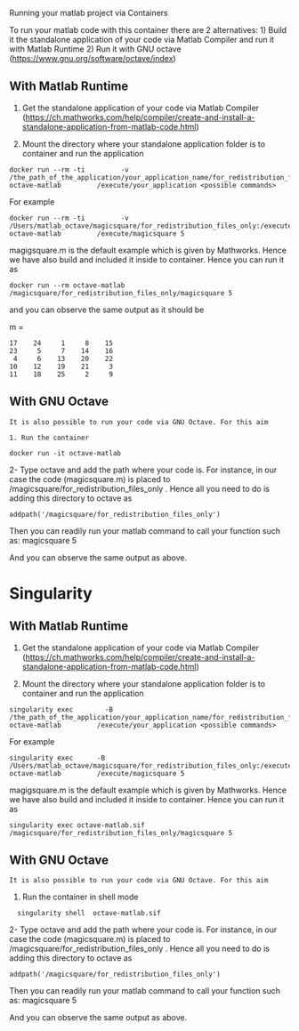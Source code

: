 Running your matlab project via Containers

To run your matlab code with this container there are 2 alternatives: 1) Build it the standalone application of your code via Matlab Compiler and  run it with Matlab Runtime 2) Run it with GNU octave (https://www.gnu.org/software/octave/index)

##  With Matlab Runtime

1. Get the standalone application of your code via Matlab Compiler (https://ch.mathworks.com/help/compiler/create-and-install-a-standalone-application-from-matlab-code.html)

2. Mount the directory where your standalone application folder is to container and run the application

```
docker run --rm -ti         -v /the_path_of_the_application/your_application_name/for_redistribution_files_only:/execute         octave-matlab         /execute/your_application <possible commands>

```

For example

```
docker run --rm -ti         -v  /Users/matlab_octave/magicsquare/for_redistribution_files_only:/execute         octave-matlab         /execute/magicsquare 5
```

magigsquare.m is the default example which is given by Mathworks. Hence we have also build and included it inside to container. Hence you can run it as 

```
docker run --rm octave-matlab /magicsquare/for_redistribution_files_only/magicsquare 5
```

and you can observe the same output as it should be


m =

    17    24     1     8    15
    23     5     7    14    16
     4     6    13    20    22
    10    12    19    21     3
    11    18    25     2     9
    
    
##  With GNU Octave
    
    It is also possible to run your code via GNU Octave. For this aim
    
    1. Run the container 
    
 ```
docker run -it octave-matlab
```

2- Type octave and add the path where your code is. For instance, in our case the code (magicsquare.m)  is placed to  /magicsquare/for_redistribution_files_only . Hence all you need to do is adding this directory to octave as

 ```
 addpath('/magicsquare/for_redistribution_files_only')  
 
 ```

Then you can readily run your matlab command to call your function such as:   magicsquare 5

And you can observe the same output as above.
    
    
    
 # Singularity 
 
 ##  With Matlab Runtime

1. Get the standalone application of your code via Matlab Compiler (https://ch.mathworks.com/help/compiler/create-and-install-a-standalone-application-from-matlab-code.html)

2. Mount the directory where your standalone application folder is to container and run the application
 
 ```
singularity exec        -B  /the_path_of_the_application/your_application_name/for_redistribution_files_only:/execute         octave-matlab         /execute/your_application <possible commands>

```

For example

```
singularity exec      -B  /Users/matlab_octave/magicsquare/for_redistribution_files_only:/execute         octave-matlab         /execute/magicsquare 5

```


magigsquare.m is the default example which is given by Mathworks. Hence we have also build and included it inside to container. Hence you can run it as 
 
 
  ```
 singularity exec octave-matlab.sif /magicsquare/for_redistribution_files_only/magicsquare 5
  ``` 
  
     
 ##  With GNU Octave
    
    It is also possible to run your code via GNU Octave. For this aim
    
 1. Run the container in shell mode
    
 ```
   singularity shell  octave-matlab.sif
```

2- Type octave and add the path where your code is. For instance, in our case the code (magicsquare.m)  is placed to  /magicsquare/for_redistribution_files_only . Hence all you need to do is adding this directory to octave as

 ```
 addpath('/magicsquare/for_redistribution_files_only')  
 
 ```

Then you can readily run your matlab command to call your function such as:   magicsquare 5

And you can observe the same output as above.
    

    
    


 
    

